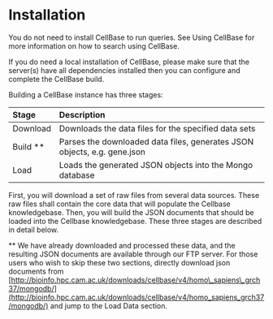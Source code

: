 # Installation

You do not need to install CellBase to run queries. See Using CellBase for more information on how to search using CellBase.

If you do need a local installation of CellBase, please make sure that the server\(s\) have all dependencies installed then you can configure and complete the CellBase build.

Building a CellBase instance has three stages:

| Stage | Description |
| :--- | :--- |
| Download | Downloads the data files for the specified data sets |
| Build \*\* | Parses the downloaded data files, generates JSON objects, e.g. gene.json |
| Load | Loads the generated JSON objects into the Mongo database |

First, you will download a set of raw files from several data sources. These raw files shall contain the core data that will populate the Cellbase knowledgebase. Then, you will build the JSON documents that should be loaded into the Cellbase knowledgebase. These three stages are described in detail below.

\*\* We have already downloaded and processed these data, and the resulting JSON documents are available through our FTP server. For those users who wish to skip these two sections, directly download json documents from [http://bioinfo.hpc.cam.ac.uk/downloads/cellbase/v4/homo\_sapiens\_grch37/mongodb/](http://bioinfo.hpc.cam.ac.uk/downloads/cellbase/v4/homo_sapiens_grch37/mongodb/) and jump to the Load Data section.

